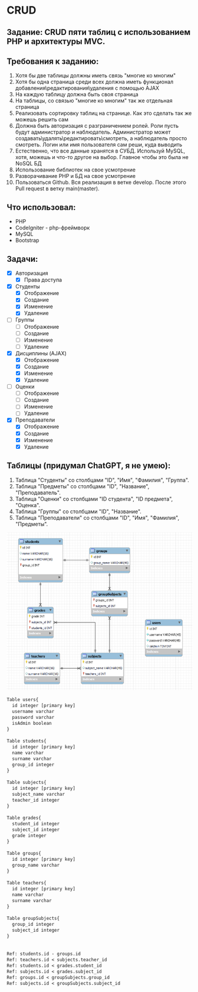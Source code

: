 # CRUD

## Задание: CRUD пяти таблиц с использованием PHP и архитектуры MVC.

## Требования к заданию:
1. Хотя бы две таблицы должны иметь связь "многие ко многим"
2. Хотя бы одна страница среди всех должна иметь функционал добавления\редактирования\удаления с помощью AJAX
3. На каждую таблицу должна быть своя страница
4. На таблицы, со связью "многие ко многим" так же отдельная страница
5. Реализовать сортировку таблиц на странице. Как это сделать так же можешь решить сам
6. Должна быть авторизация с разграничением ролей. Роли пусть будут администратор и наблюдатель. Администратор может создавать\удалять\редактировать\смотреть, а наблюдатель просто смотреть. Логин или имя пользователя сам реши, куда выводить
7. Естественно, что все данные хранятся в СУБД. Используй MySQL, хотя, можешь и что-то другое на выбор. Главное чтобы это была не NoSQL БД
8. Использование библиотек на свое усмотрение
9. Разворачивание PHP и БД на свое усмотрение
10. Пользоваться Github. Вся реализация в ветке develop. После этого Pull request в ветку main(master).

## Что использовал:
 - PHP
 - CodeIgniter - php-фреймворк
 - MySQL
 - Bootstrap

## Задачи:
- [x] Авторизация
  - [x] Права доступа
- [x] Студенты
  - [x] Отображение
  - [x] Создание
  - [x] Изменение
  - [x] Удаление
- [ ] Группы
    - [ ] Отображение
    - [ ] Создание
    - [ ] Изменение
    - [ ] Удаление
- [x] Дисциплины (AJAX)
    - [x] Отображение
    - [x] Создание
    - [x] Изменение
    - [x] Удаление
- [ ] Оценки
    - [ ] Отображение
    - [ ] Создание
    - [ ] Изменение
    - [ ] Удаление
- [x] Преподаватели
    - [x] Отображение
    - [x] Создание
    - [x] Изменение
    - [x] Удаление

## Таблицы (придумал ChatGPT, я не умею):
1. Таблица "Студенты" со столбцами "ID", "Имя", "Фамилия", "Группа".
2. Таблица "Предметы" со столбцами "ID", "Название", "Преподаватель".
3. Таблица "Оценки" со столбцами "ID студента", "ID предмета", "Оценка".
4. Таблица "Группы" со столбцами "ID", "Название".
5. Таблица "Преподаватели" со столбцами "ID", "Имя", "Фамилия", "Предметы".

![](./misc/db_diagram.png)

```dbml
Table users{
  id integer [primary key]
  username varchar
  password varchar
  isAdmin boolean
}

Table students{
  id integer [primary key]
  name varchar
  surname varchar
  group_id integer
}

Table subjects{
  id integer [primary key]
  subject_name varchar
  teacher_id integer
}

Table grades{
  student_id integer
  subject_id integer
  grade integer
}

Table groups{
  id integer [primary key]
  group_name varchar
}

Table teachers{
  id integer [primary key]
  name varchar
  surname varchar
}

Table groupSubjects{
  group_id integer
  subject_id integer
}


Ref: students.id - groups.id
Ref: teachers.id < subjects.teacher_id
Ref: students.id < grades.student_id
Ref: subjects.id < grades.subject_id
Ref: groups.id < groupSubjects.group_id
Ref: subjects.id < groupSubjects.subject_id
```
